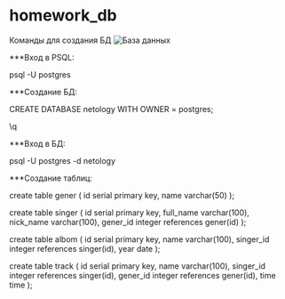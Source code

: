 # homework_db

Команды для создания БД
![База данных](https://u.netology.ngcdn.ru/backend/uploads/lms/tasks/homework_solutions/hashed_file/9/1678559/Untitled_Diagram.drawio.png)

***Вход в PSQL:

psql -U postgres 


***Создание БД:

CREATE DATABASE netology
    WITH 
    OWNER = postgres;

\q

***Вход в БД:

psql -U postgres -d netology

***Создание таблиц:

create table gener (
id serial primary key,
name varchar(50)
);

create table singer (
id serial primary key,
full_name varchar(100),
nick_name varchar(100), 
gener_id integer references gener(id)
);

create table albom (
id serial primary key,
name varchar(100), 
singer_id integer references singer(id),
year date
);

create table track (
id serial primary key,
name varchar(100), 
singer_id integer references singer(id),
gener_id integer references gener(id),
time time
);